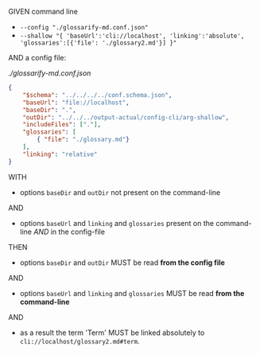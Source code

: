 GIVEN command line


- `--config "./glossarify-md.conf.json"`
- `--shallow "{ 'baseUrl':'cli://localhost', 'linking':'absolute', 'glossaries':[{'file': './glossary2.md'}] }"`

AND a config file:

*./glossarify-md.conf.json*
```json
{
    "$schema": "../../../../conf.schema.json",
    "baseUrl": "file://localhost",
    "baseDir": ".",
    "outDir": "../../../output-actual/config-cli/arg-shallow",
    "includeFiles": ["."],
    "glossaries": [
        { "file": "./glossary.md"}
    ],
    "linking": "relative"
}
```

WITH

- options `baseDir` and `outDir`  not present on the command-line

AND

- options `baseUrl` and `linking` and `glossaries` present on the command-line *AND* in the config-file

THEN

- options `baseDir` and `outDir` MUST be read **from the config file**

AND

- options `baseUrl` and `linking` and `glossaries` MUST be read **from the command-line**

AND

- as a result the term 'Term' MUST be linked absolutely to `cli://localhost/glossary2.md#term`.
